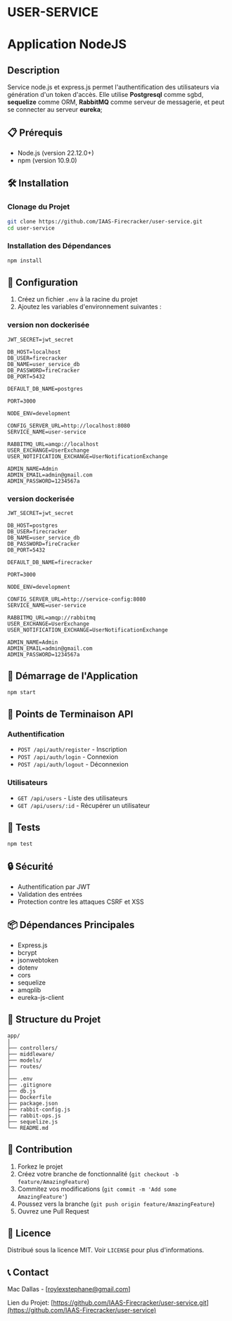 # USER-SERVICE

# Application NodeJS

## Description
Service node.js et express.js permet l'authentification des utilisateurs via génération d'un token d'accès. Elle utilise **Postgresql** comme sgbd, **sequelize** comme ORM, **RabbitMQ** comme serveur de messagerie, et peut se connecter au serveur **eureka**;


## 📋 Prérequis

- Node.js (version 22.12.0+)
- npm (version 10.9.0)

## 🛠️ Installation

### Clonage du Projet

```bash
git clone https://github.com/IAAS-Firecracker/user-service.git
cd user-service
```

### Installation des Dépendances

```bash
npm install
```

## 🔧 Configuration

1. Créez un fichier `.env` à la racine du projet
2. Ajoutez les variables d'environnement suivantes :

### version non dockerisée
```
JWT_SECRET=jwt_secret

DB_HOST=localhost
DB_USER=firecracker
DB_NAME=user_service_db
DB_PASSWORD=fireCracker
DB_PORT=5432

DEFAULT_DB_NAME=postgres

PORT=3000

NODE_ENV=development

CONFIG_SERVER_URL=http://localhost:8080
SERVICE_NAME=user-service

RABBITMQ_URL=amqp://localhost
USER_EXCHANGE=UserExchange
USER_NOTIFICATION_EXCHANGE=UserNotificationExchange

ADMIN_NAME=Admin
ADMIN_EMAIL=admin@gmail.com
ADMIN_PASSWORD=1234567a
```

### version dockerisée
```
JWT_SECRET=jwt_secret

DB_HOST=postgres
DB_USER=firecracker
DB_NAME=user_service_db
DB_PASSWORD=fireCracker
DB_PORT=5432

DEFAULT_DB_NAME=firecracker

PORT=3000

NODE_ENV=development

CONFIG_SERVER_URL=http://service-config:8080
SERVICE_NAME=user-service

RABBITMQ_URL=amqp://rabbitmq
USER_EXCHANGE=UserExchange
USER_NOTIFICATION_EXCHANGE=UserNotificationExchange

ADMIN_NAME=Admin
ADMIN_EMAIL=admin@gmail.com
ADMIN_PASSWORD=1234567a
```

## 🚦 Démarrage de l'Application

```bash
npm start
```

## 📡 Points de Terminaison API

### Authentification

- `POST /api/auth/register` - Inscription
- `POST /api/auth/login` - Connexion
- `POST /api/auth/logout` - Déconnexion

### Utilisateurs

- `GET /api/users` - Liste des utilisateurs
- `GET /api/users/:id` - Récupérer un utilisateur

## 🧪 Tests

```bash
npm test
```

## 🔒 Sécurité

- Authentification par JWT
- Validation des entrées
- Protection contre les attaques CSRF et XSS

## 📦 Dépendances Principales

- Express.js
- bcrypt
- jsonwebtoken
- dotenv
- cors
- sequelize
- amqplib
- eureka-js-client

## 📝 Structure du Projet

```
app/
│
├── controllers/
├── middleware/
├── models/ 
├── routes/
│
├── .env
├── .gitignore
├── db.js
├── Dockerfile
├── package.json
├── rabbit-config.js
├── rabbit-ops.js
├── sequelize.js
└── README.md
```

## 🤝 Contribution

1. Forkez le projet
2. Créez votre branche de fonctionnalité (`git checkout -b feature/AmazingFeature`)
3. Commitez vos modifications (`git commit -m 'Add some AmazingFeature'`)
4. Poussez vers la branche (`git push origin feature/AmazingFeature`)
5. Ouvrez une Pull Request

## 📜 Licence

Distribué sous la licence MIT. Voir `LICENSE` pour plus d'informations.

## 📞 Contact

Mac Dallas - [roylexstephane@gmail.com]

Lien du Projet: [https://github.com/IAAS-Firecracker/user-service.git](https://github.com/IAAS-Firecracker/user-service)